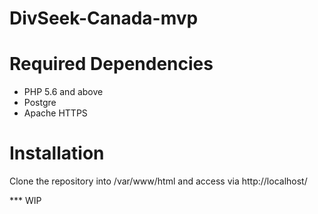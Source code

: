# DivSeek-Canada-mvp


# Required Dependencies
* PHP 5.6 and above
* Postgre
* Apache HTTPS

# Installation
Clone the repository into /var/www/html and access via http://localhost/

*** WIP
